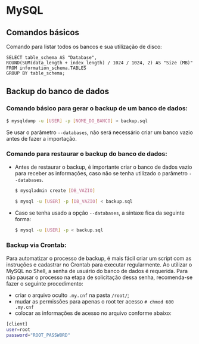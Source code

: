 MySQL
========================

## Comandos básicos

Comando para listar todos os bancos e sua utilização de disco:

```
SELECT table_schema AS "Database", 
ROUND(SUM(data_length + index_length) / 1024 / 1024, 2) AS "Size (MB)" 
FROM information_schema.TABLES 
GROUP BY table_schema;
```

## Backup do banco de dados

### Comando básico para gerar o backup de um banco de dados:

```bash
$ mysqldump -u [USER] -p [NOME_DO_BANCO] > backup.sql
```

Se usar o parâmetro `--databases`, não será necessário criar um banco vazio antes de fazer a importação.

### Comando para restaurar o backup do banco de dados:

- Antes de restaurar o backup, é importante criar o banco de dados vazio para receber as informações, caso não se tenha utilizado o parâmetro `--databases`.
  
  ```bash
  $ mysqladmin create [DB_VAZIO]
  ```
  
  ```bash
  $ mysql -u [USER] -p [DB_VAZIO] < backup.sql
  ```

- Caso se tenha usado a opção `--databases`, a sintaxe fica da seguinte forma:
  
  ```bash
  $ mysql -u [USER] -p < backup.sql
  ```

### Backup via Crontab:

Para automatizar o processo de backup, é mais fácil criar um script com as instruções e cadastrar no Crontab para executar regularmente. Ao utilizar o MySQL no Shell, a senha de usuário do banco de dados é requerida. Para não pausar o processo na etapa de solicitação dessa senha, recomenda-se fazer o seguinte procedimento:

- criar o arquivo oculto `.my.cnf` na pasta `/root/`;
- mudar as permissões para apenas o root ter acesso `# chmod 600 .my.cnf`
- colocar as informações de acesso no arquivo conforme abaixo:

```bash
[client]
user=root
password="ROOT_PASSWORD"
```
